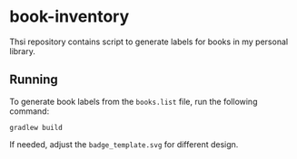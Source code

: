 
# book-inventory

Thsi repository contains script to generate labels for books in my personal library.

## Running

To generate book labels from the `books.list` file, run the following command:

    gradlew build 

If needed, adjust the `badge_template.svg` for different design. 
